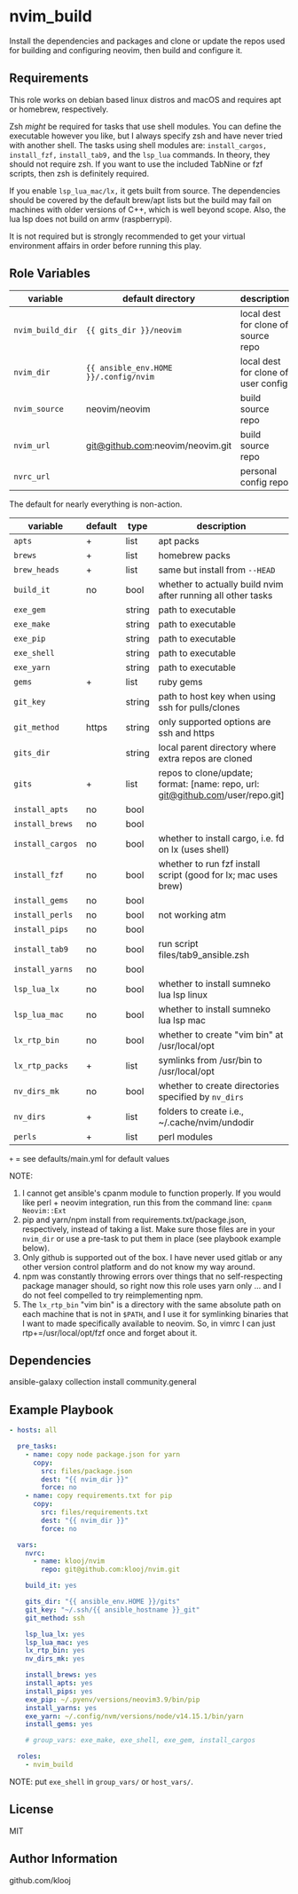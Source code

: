 # nvim_build

Install the dependencies and packages and clone or update the repos used for building and configuring neovim, then build and configure it.

## Requirements

This role works on debian based linux distros and macOS and requires apt or homebrew, respectively.

Zsh _might_ be required for tasks that use shell modules. You can define the executable however you like, but I always specify zsh and have never tried with another shell. The tasks using shell modules are: `install_cargos,` `install_fzf,` `install_tab9,` and the `lsp_lua` commands. In theory, they should not require zsh.
If you want to use the included TabNine or fzf scripts, then zsh is definitely required.

If you enable `lsp_lua_mac/lx,` it gets built from source. The dependencies should be covered by the default brew/apt lists but the build may fail on machines with older versions of C++, which is well beyond scope. Also, the lua lsp does not build on armv (raspberrypi).

It is not required but is strongly recommended to get your virtual environment affairs in order before running this play.


## Role Variables

variable         | default directory                     | description
-----------------|---------------------------------------|----------------------------|
`nvim_build_dir` | `{{ gits_dir }}/neovim`               | local dest for clone of source repo
`nvim_dir`       | `{{ ansible_env.HOME }}/.config/nvim` | local dest for clone of user config
`nvim_source`    | neovim/neovim                         | build source repo
`nvim_url`       | git@github.com:neovim/neovim.git      | build source repo
`nvrc_url`       |                                       | personal config repo

The default for nearly everything is non-action.

variable         | default | type   | description
-----------------|---------|--------|----------------------------------------------------------------|
`apts`           | +       | list   | apt packs
`brews`          | +       | list   | homebrew packs
`brew_heads`     | +       | list   | same but install from `--HEAD`
`build_it`       | no      | bool   | whether to actually build nvim after running all other tasks
`exe_gem`        |         | string | path to executable
`exe_make`       |         | string | path to executable
`exe_pip`        |         | string | path to executable
`exe_shell`      |         | string | path to executable
`exe_yarn`       |         | string | path to executable
`gems`           | +       | list   | ruby gems
`git_key`        |         | string | path to host key when using ssh for pulls/clones
`git_method`     | https   | string | only supported options are ssh and https
`gits_dir`       |         | string | local parent directory where extra repos are cloned
`gits`           | +       | list   | repos to clone/update; format: [name: repo, url: git@github.com/user/repo.git]
`install_apts`   | no      | bool   |
`install_brews`  | no      | bool   |
`install_cargos` | no      | bool   | whether to install cargo, i.e. fd on lx (uses shell)
`install_fzf`    | no      | bool   | whether to run fzf install script (good for lx; mac uses brew)
`install_gems`   | no      | bool   |
`install_perls`  | no      | bool   | not working atm
`install_pips`   | no      | bool   |
`install_tab9`   | no      | bool   | run script files/tab9_ansible.zsh
`install_yarns`  | no      | bool   |
`lsp_lua_lx`     | no      | bool   | whether to install sumneko lua lsp linux
`lsp_lua_mac`    | no      | bool   | whether to install sumneko lua lsp mac
`lx_rtp_bin`     | no      | bool   | whether to create "vim bin" at /usr/local/opt
`lx_rtp_packs`   | +       | list   | symlinks from /usr/bin to /usr/local/opt
`nv_dirs_mk`     | no      | bool   | whether to create directories specified by `nv_dirs`
`nv_dirs`        | +       | list   | folders to create i.e., ~/.cache/nvim/undodir
`perls`          | +       | list   | perl modules

`+` = see defaults/main.yml for default values


NOTE:
  1. I cannot get ansible's cpanm module to function properly. If you would like perl + neovim integration, run this from the command line: `cpanm Neovim::Ext`
  2. pip and yarn/npm install from requirements.txt/package.json, respectively, instead of taking a list. Make sure those files are in your `nvim_dir` or use a pre-task to put them in place (see playbook example below).
  3. Only github is supported out of the box. I have never used gitlab or any other version control platform and do not know my way around.
  4. npm was constantly throwing errors over things that no self-respecting package manager should, so right now this role uses yarn only ... and I do not feel compelled to try reimplementing npm.
  5. The `lx_rtp_bin` "vim bin" is a directory with the same absolute path on each machine that is not in `$PATH`, and I use it for symlinking binaries that I want to made specifically available to neovim. So, in vimrc I can just rtp+=/usr/local/opt/fzf once and forget about it.

## Dependencies

ansible-galaxy collection install community.general

## Example Playbook

```yaml
- hosts: all

  pre_tasks:
    - name: copy node package.json for yarn
      copy:
        src: files/package.json
        dest: "{{ nvim_dir }}"
        force: no
    - name: copy requirements.txt for pip
      copy:
        src: files/requirements.txt
        dest: "{{ nvim_dir }}"
        force: no

  vars:
    nvrc:
      - name: klooj/nvim
        repo: git@github.com:klooj/nvim.git

    build_it: yes

    gits_dir: "{{ ansible_env.HOME }}/gits"
    git_key: "~/.ssh/{{ ansible_hostname }}_git"
    git_method: ssh

    lsp_lua_lx: yes
    lsp_lua_mac: yes
    lx_rtp_bin: yes
    nv_dirs_mk: yes

    install_brews: yes
    install_apts: yes
    install_pips: yes
    exe_pip: ~/.pyenv/versions/neovim3.9/bin/pip
    install_yarns: yes
    exe_yarn: ~/.config/nvm/versions/node/v14.15.1/bin/yarn
    install_gems: yes

    # group_vars: exe_make, exe_shell, exe_gem, install_cargos

  roles:
    - nvim_build

```

NOTE: put `exe_shell` in `group_vars/` or `host_vars/`.

## License

MIT

## Author Information

github.com/klooj
